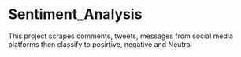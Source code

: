 # Sentiment_Analysis
This project scrapes comments, tweets, messages from social media platforms then classify to posirtive, negative and Neutral 
